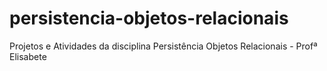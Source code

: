 # persistencia-objetos-relacionais
Projetos e Atividades da disciplina Persistência Objetos Relacionais - Profª Elisabete
